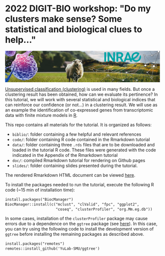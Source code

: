 # 2022 DIGIT-BIO workshop: "Do my clusters make sense? Some statistical and biological clues to help..."

<img src="digitbio_logo.png" align="center" />

[Unsupervised classification (clustering)](https://digitbio-ia.github.io/sequences/concepts/s2_clustering) is used in many fields. But once a clustering result has been obtained, how can we evaluate its pertinence? In this tutorial, we will work with several statistical and biological indices that can reinforce our confidence (or not...) in a clustering result. We will use as an example the identification of co-expressed genes from transcriptomic data with finite mixture models in [R](https://cran.r-project.org). 

This repo contains all materials for the tutorial. It is organized as follows:

- `biblio/`: folder containing a few helpful and relevant references
- `code/`: folder containing R code contained in the Rmarkdown tutorial
- `data/`: folder containing three `.rds` files that are to be downloaded and loaded in the tutorial R code. These files were generated with the code indicated in the Appendix of the Rmarkdown tutorial
- `doc/`: compiled Rmarkdown tutorial for rendering on Github pages 
- `slides/`: folder containing slides presented during the tutorial.

The rendered Rmarkdown HTML document can be viewed [here](https://www.andrea-rau.com/2022_DIGIT-BIO_workshop/).

To install the packages needed to run the tutorial, execute the following R code (~15 min of installation time):

```
install.packages("BiocManager")
BiocManager::install(c("mclust", "clValid", "fpc", "ggplot2",
                       "coseq", "clusterProfiler", "org.Mm.eg.db"))
```

In some cases, installation of the `clusterProfiler` package may cause
errors due to a dependence on the `ggtree` package (see [here](https://github.com/YuLab-SMU/ggtree/issues/544)). 
In this case, you can try
using the following code to install the development version of `ggtree`
before installing the remaining packages as described above.

```
install.packages("remotes")
remotes::install_github('YuLab-SMU/ggtree')
```